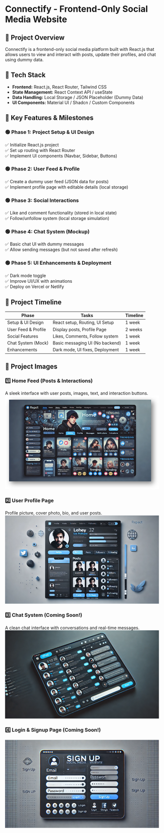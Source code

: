 # Connectify - Frontend-Only Social Media Website

## 📌 Project Overview  
Connectify is a frontend-only social media platform built with React.js that allows users to view and interact with posts, update their profiles, and chat using dummy data.

## 🔹 Tech Stack  
- **Frontend:** React.js, React Router, Tailwind CSS  
- **State Management:** React Context API / useState  
- **Data Handling:** Local Storage / JSON Placeholder (Dummy Data)  
- **UI Components:** Material UI / Shadcn / Custom Components  

## 🔹 Key Features & Milestones  

### 🟢 Phase 1: Project Setup & UI Design  
✅ Initialize React.js project  
✅ Set up routing with React Router  
✅ Implement UI components (Navbar, Sidebar, Buttons)  

### 🟢 Phase 2: User Feed & Profile  
✅ Create a dummy user feed (JSON data for posts)  
✅ Implement profile page with editable details (local storage)  

### 🟢 Phase 3: Social Interactions  
✅ Like and comment functionality (stored in local state)  
✅ Follow/unfollow system (local storage simulation)  

### 🟢 Phase 4: Chat System (Mockup)  
✅ Basic chat UI with dummy messages  
✅ Allow sending messages (but not saved after refresh)  

### 🟢 Phase 5: UI Enhancements & Deployment  
✅ Dark mode toggle  
✅ Improve UI/UX with animations  
✅ Deploy on Vercel or Netlify  

## 🔹 Project Timeline  

| Phase               | Tasks                                  | Timeline |
|---------------------|--------------------------------------|----------|
| Setup & UI Design  | React setup, Routing, UI Setup       | 1 week   |
| User Feed & Profile | Display posts, Profile Page         | 2 weeks  |
| Social Features    | Likes, Comments, Follow system       | 1 week   |
| Chat System (Mock) | Basic messaging UI (No backend)      | 1 week   |
| Enhancements       | Dark mode, UI fixes, Deployment      | 1 week   |

## 📸 Project Images  

### 1️⃣ Home Feed (Posts & Interactions)  
A sleek interface with user posts, images, text, and interaction buttons.  
![Home page](public/design/Picture1.png)

### 2️⃣ User Profile Page  
Profile picture, cover photo, bio, and user posts.  
![Profile page](public/design/Picture2.png)
### 3️⃣ Chat System (Coming Soon!)  
A clean chat interface with conversations and real-time messages.  
![Chat System](public/design/Picture3.png)
### 4️⃣ Login & Signup Page (Coming Soon!)  
![Login &Signup page](public/design/Picture4.png)
